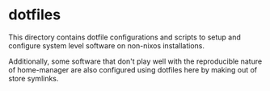 # dotfiles

This directory contains dotfile configurations and scripts to setup and configure
system level software on non-nixos installations.

Additionally, some software that don't play well with the reproducible nature of
home-manager are also configured using dotfiles here by making out of store symlinks.
